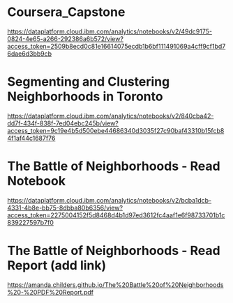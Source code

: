 # Coursera_Capstone
https://dataplatform.cloud.ibm.com/analytics/notebooks/v2/49dc9175-0824-4e65-a266-292386a6b572/view?access_token=2509b8ecd0c81e16614075ecdb1b6bf111491069a4cff9cf1bd76dae6d3bb9cb 
# Segmenting and Clustering Neighborhoods in Toronto
https://dataplatform.cloud.ibm.com/analytics/notebooks/v2/840cba42-dd7f-434f-838f-7ed04ebc245b/view?access_token=9c19e4b5d500ebe44686340d3035f27c90baf43310b15fcb84f1af44c1687f76
# The Battle of Neighborhoods - Read Notebook
https://dataplatform.cloud.ibm.com/analytics/notebooks/v2/bcba1dcb-4331-4b8e-bb75-8dbba80b6356/view?access_token=2275004152f5d8468d4b1d97ed3612fc4aaf1e6f98733701b1c839227597b7f0
# The Battle of Neighborhoods - Read Report (add link)
https://amanda.childers.github.io/The%20Battle%20of%20Neighborhoods%20-%20PDF%20Report.pdf
